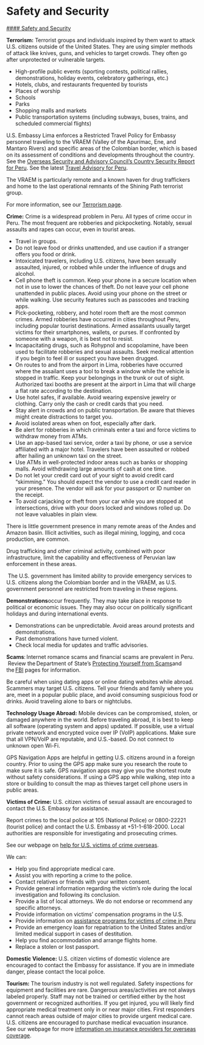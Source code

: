 # Safety and Security

[#### Safety and Security](javascript:void(0); "Safety and Security")

**Terrorism:** Terrorist groups and individuals inspired by them want to attack U.S. citizens outside of the United States. They are using simpler methods of attack like knives, guns, and vehicles to target crowds. They often go after unprotected or vulnerable targets.

* High-profile public events (sporting contests, political rallies, demonstrations, holiday events, celebratory gatherings, etc.)
* Hotels, clubs, and restaurants frequented by tourists
* Places of worship
* Schools
* Parks
* Shopping malls and markets
* Public transportation systems (including subways, buses, trains, and scheduled commercial flights)

U.S. Embassy Lima enforces a Restricted Travel Policy for Embassy personnel traveling to the VRAEM (Valley of the Apurímac, Ene, and Mantaro Rivers) and specific areas of the Colombian border, which is based on its assessment of conditions and developments throughout the country. See the [Overseas Security and Advisory Council’s Country Security Report for Peru](https://www.osac.gov/Content/Report/9b562a75-e082-4641-9167-1d336aa494c2). See the latest [Travel Advisory for Peru](https://travel.state.gov/content/travel/en/traveladvisories/traveladvisories/peru-travel-advisory.html).

The VRAEM is particularly remote and a known haven for drug traffickers and home to the last operational remnants of the Shining Path terrorist group.

For more information, see our [Terrorism page](https://travel.state.gov/content/travel/en/international-travel/emergencies/terrorism.html).

**Crime:** Crime is a widespread problem in Peru. All types of crime occur in Peru. The most frequent are robberies and pickpocketing. Notably, sexual assaults and rapes can occur, even in tourist areas.

* Travel in groups.
* Do not leave food or drinks unattended, and use caution if a stranger offers you food or drink.
* Intoxicated travelers, including U.S. citizens, have been sexually assaulted, injured, or robbed while under the influence of drugs and alcohol.
* Cell phone theft is common. Keep your phone in a secure location when not in use to lower the chances of theft. Do not leave your cell phone unattended in public places. Avoid using your phone on the street or while walking. Use security features such as passcodes and tracking apps.
* Pick-pocketing, robbery, and hotel room theft are the most common crimes. Armed robberies have occurred in cities throughout Peru, including popular tourist destinations. Armed assailants usually target victims for their smartphones, wallets, or purses. If confronted by someone with a weapon, it is best not to resist.
* Incapacitating drugs, such as Rohypnol and scopolamine, have been used to facilitate robberies and sexual assaults. Seek medical attention if you begin to feel ill or suspect you have been drugged.
* On routes to and from the airport in Lima, robberies have occurred where the assailant uses a tool to break a window while the vehicle is stopped in traffic. Keep your belongings in the trunk or out of sight. Authorized taxi booths are present at the airport in Lima that will charge a flat rate according to the destination.
* Use hotel safes, if available. Avoid wearing expensive jewelry or clothing. Carry only the cash or credit cards that you need.
* Stay alert in crowds and on public transportation. Be aware that thieves might create distractions to target you.
* Avoid isolated areas when on foot, especially after dark.
* Be alert for robberies in which criminals enter a taxi and force victims to withdraw money from ATMs.
* Use an app-based taxi service, order a taxi by phone, or use a service affiliated with a major hotel. Travelers have been assaulted or robbed after hailing an unknown taxi on the street.
* Use ATMs in well-protected indoor areas such as banks or shopping malls. Avoid withdrawing large amounts of cash at one time.
* Do not let your credit card out of your sight to avoid credit card “skimming.” You should expect the vendor to use a credit card reader in your presence. The vendor will ask for your passport or ID number on the receipt.
* To avoid carjacking or theft from your car while you are stopped at intersections, drive with your doors locked and windows rolled up. Do not leave valuables in plain view.

There is little government presence in many remote areas of the Andes and Amazon basin. Illicit activities, such as illegal mining, logging, and coca production, are common.

Drug trafficking and other criminal activity, combined with poor infrastructure, limit the capability and effectiveness of Peruvian law enforcement in these areas.

 The U.S. government has limited ability to provide emergency services to U.S. citizens along the Colombian border and in the VRAEM, as U.S. government personnel are restricted from traveling in these regions.

**Demonstrations**occur frequently. They may take place in response to political or economic issues. They may also occur on politically significant holidays and during international events.

* Demonstrations can be unpredictable. Avoid areas around protests and demonstrations.
* Past demonstrations have turned violent.
* Check local media for updates and traffic advisories.

**Scams**: Internet romance scams and financial scams are prevalent in Peru.  Review the Department of State’s [Protecting Yourself from Scams](https://travel.state.gov/content/travel/en/international-travel/emergencies/international-financial-scams.html)and the [FBI](https://www.fbi.gov/how-we-can-help-you/scams-and-safety/common-frauds-and-scams) pages for information.

Be careful when using dating apps or online dating websites while abroad. Scammers may target U.S. citizens. Tell your friends and family where you are, meet in a popular public place, and avoid consuming suspicious food or drinks. Avoid traveling alone to bars or nightclubs.

**Technology Usage Abroad:** Mobile devices can be compromised, stolen, or damaged anywhere in the world. Before traveling abroad, it is best to keep all software (operating system and apps) updated. If possible, use a virtual private network and encrypted voice over IP (VoIP) applications. Make sure that all VPN/VoIP are reputable, and U.S.-based. Do not connect to unknown open Wi-Fi.

GPS Navigation Apps are helpful in getting U.S. citizens around in a foreign country. Prior to using the GPS app make sure you research the route to make sure it is safe. GPS navigation apps may give you the shortest route without safety considerations. If using a GPS app while walking, step into a store or building to consult the map as thieves target cell phone users in public areas.

**Victims of Crime:** U.S. citizen victims of sexual assault are encouraged to contact the U.S. Embassy for assistance.

Report crimes to the local police at 105 (National Police) or 0800-22221 (tourist police) and contact the U.S. Embassy at +51-1-618-2000. Local authorities are responsible for investigating and prosecuting crimes.

See our webpage on [help for U.S. victims of crime overseas](https://travel.state.gov/content/travel/en/international-travel/emergencies/crime.html).

We can:

* Help you find appropriate medical care.
* Assist you with reporting a crime to the police.
* Contact relatives or friends with your written consent.
* Provide general information regarding the victim’s role during the local investigation and following its conclusion.
* Provide a list of local attorneys. We do not endorse or recommend any specific attorneys.
* Provide information on victims’ compensation programs in the U.S.
* Provide information on [assistance programs for victims of crime in Peru](https://www.gob.pe/mimp)
* Provide an emergency loan for repatriation to the United States and/or limited medical support in cases of destitution.
* Help you find accommodation and arrange flights home.
* Replace a stolen or lost passport.

**Domestic Violence:** U.S. citizen victims of domestic violence are encouraged to contact the Embassy for assistance. If you are in immediate danger, please contact the local police.

**Tourism:** The tourism industry is not well regulated. Safety inspections for equipment and facilities are rare. Dangerous areas/activities are not always labeled properly. Staff may not be trained or certified either by the host government or recognized authorities. If you get injured, you will likely find appropriate medical treatment only in or near major cities. First responders cannot reach areas outside of major cities to provide urgent medical care. U.S. citizens are encouraged to purchase medical evacuation insurance. See our webpage for more [information on insurance providers for overseas coverage](https://travel.state.gov/content/travel/en/international-travel/before-you-go/your-health-abroad/Insurance_Coverage_Overseas.html).